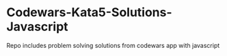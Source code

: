 # Codewars-Kata5-Solutions-Javascript
Repo includes problem solving solutions from codewars app with javascript
